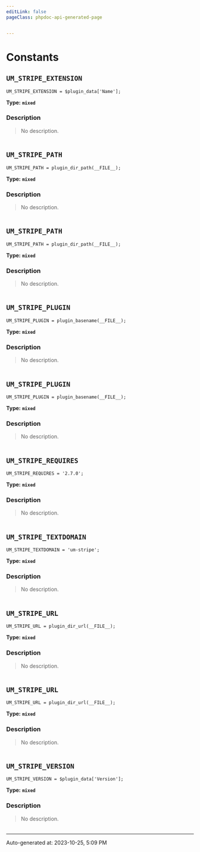 ```yaml
---
editLink: false
pageClass: phpdoc-api-generated-page


---
```


# Constants

        
##  `UM_STRIPE_EXTENSION`    



```php:no-line-numbers
UM_STRIPE_EXTENSION = $plugin_data['Name'];
```

**Type:** **`mixed`**

### Description

> No description.

| | |
|:--------:| ----------- |

        
##  `UM_STRIPE_PATH`    



```php:no-line-numbers
UM_STRIPE_PATH = plugin_dir_path(__FILE__);
```

**Type:** **`mixed`**

### Description

> No description.

| | |
|:--------:| ----------- |

        
##  `UM_STRIPE_PATH`    



```php:no-line-numbers
UM_STRIPE_PATH = plugin_dir_path(__FILE__);
```

**Type:** **`mixed`**

### Description

> No description.

| | |
|:--------:| ----------- |

        
##  `UM_STRIPE_PLUGIN`    



```php:no-line-numbers
UM_STRIPE_PLUGIN = plugin_basename(__FILE__);
```

**Type:** **`mixed`**

### Description

> No description.

| | |
|:--------:| ----------- |

        
##  `UM_STRIPE_PLUGIN`    



```php:no-line-numbers
UM_STRIPE_PLUGIN = plugin_basename(__FILE__);
```

**Type:** **`mixed`**

### Description

> No description.

| | |
|:--------:| ----------- |

        
##  `UM_STRIPE_REQUIRES`    



```php:no-line-numbers
UM_STRIPE_REQUIRES = '2.7.0';
```

**Type:** **`mixed`**

### Description

> No description.

| | |
|:--------:| ----------- |

        
##  `UM_STRIPE_TEXTDOMAIN`    



```php:no-line-numbers
UM_STRIPE_TEXTDOMAIN = 'um-stripe';
```

**Type:** **`mixed`**

### Description

> No description.

| | |
|:--------:| ----------- |

        
##  `UM_STRIPE_URL`    



```php:no-line-numbers
UM_STRIPE_URL = plugin_dir_url(__FILE__);
```

**Type:** **`mixed`**

### Description

> No description.

| | |
|:--------:| ----------- |

        
##  `UM_STRIPE_URL`    



```php:no-line-numbers
UM_STRIPE_URL = plugin_dir_url(__FILE__);
```

**Type:** **`mixed`**

### Description

> No description.

| | |
|:--------:| ----------- |

        
##  `UM_STRIPE_VERSION`    



```php:no-line-numbers
UM_STRIPE_VERSION = $plugin_data['Version'];
```

**Type:** **`mixed`**

### Description

> No description.

| | |
|:--------:| ----------- |



--------

<div class="page-edit">
    <div class="last-updated">
        <span class="prefix">Auto-generated at: </span>
        <span class="time">2023-10-25, 5:09 PM</span>
    </div>
</div>



